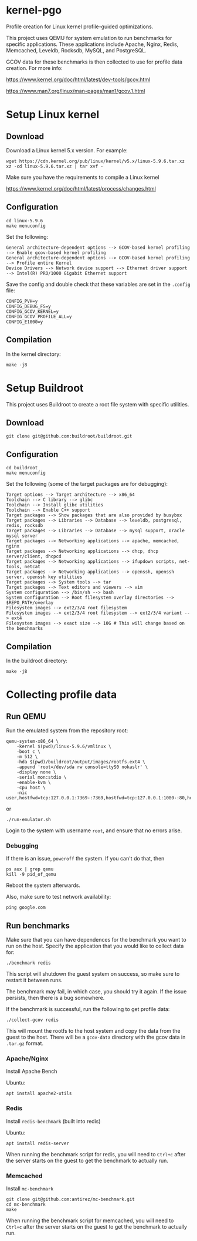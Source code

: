 # kernel-pgo
Profile creation for Linux kernel profile-guided optimizations.

This project uses QEMU for system emulation to run benchmarks for specific applications.
These applications include Apache, Nginx, Redis, Memcached, Leveldb, Rocksdb, MySQL, and PostgreSQL.

GCOV data for these benchmarks is then collected to use for profile data creation. For more info:

https://www.kernel.org/doc/html/latest/dev-tools/gcov.html

https://www.man7.org/linux/man-pages/man1/gcov.1.html

# Setup Linux kernel
## Download
Download a Linux kernel 5.x version. For example:
```
wget https://cdn.kernel.org/pub/linux/kernel/v5.x/linux-5.9.6.tar.xz
xz -cd linux-5.9.6.tar.xz | tar xvf -
```
Make sure you have the requirements to compile a Linux kernel

https://www.kernel.org/doc/html/latest/process/changes.html

## Configuration
```
cd linux-5.9.6
make menuconfig
```
Set the following:
```
General architecture-dependent options --> GCOV-based kernel profiling --> Enable gcov-based kernel profiling
General architecture-dependent options --> GCOV-based kernel profiling --> Profile entire Kernel
Device Drivers --> Network device support --> Ethernet driver support --> Intel(R) PRO/1000 Gigabit Ethernet support
```

Save the config and double check that these variables are set in the `.config` file:
```
CONFIG_PVH=y
CONFIG_DEBUG_FS=y
CONFIG_GCOV_KERNEL=y
CONFIG_GCOV_PROFILE_ALL=y
CONFIG_E1000=y
```
## Compilation
In the kernel directory:
```
make -j8
```
# Setup Buildroot
This project uses Buildroot to create a root file system with specific utilities.
## Download
```
git clone git@github.com:buildroot/buildroot.git
```

## Configuration
```
cd buildroot
make menuconfig
```
Set the following (some of the target packages are for debugging):
```
Target options --> Target architecture --> x86_64
Toolchain --> C library --> glibc
Toolchain --> Install glibc utilities
Toolchain --> Enable C++ support
Target packages --> Show packages that are also provided by busybox
Target packages --> Libraries --> Database --> leveldb, postgresql, redis, rocksdb
Target packages --> Libraries --> Database --> mysql support, oracle mysql server
Target packages --> Networking applications --> apache, memcached, nginx
Target packages --> Networking applications --> dhcp, dhcp server/client, dhcpcd
Target packages --> Networking applications --> ifupdown scripts, net-tools, netcat
Target packages --> Networking applications --> openssh, openssh server, openssh key utilities
Target packages --> System tools --> tar
Target packages --> Text editors and viewers --> vim
System configuration --> /bin/sh --> bash
System configuration --> Root filesystem overlay directories --> $REPO_PATH/overlay
Filesystem images --> ext2/3/4 root filesystem
Filesystem images --> ext2/3/4 root filesystem --> ext2/3/4 variant --> ext4
Filesystem images --> exact size --> 10G # This will change based on the benchmarks
```
## Compilation
In the buildroot directory:
```
make -j8
```

# Collecting profile data
## Run QEMU
Run the emulated system from the repository root:
```
qemu-system-x86_64 \
    -kernel $(pwd)/linux-5.9.6/vmlinux \
    -boot c \
    -m 512 \
    -hda $(pwd)/buildroot/output/images/rootfs.ext4 \
    -append 'root=/dev/sda rw console=ttyS0 nokaslr' \
    -display none \
    -serial mon:stdio \
    -enable-kvm \
    -cpu host \
    -nic user,hostfwd=tcp:127.0.0.1:7369-:7369,hostfwd=tcp:127.0.0.1:1080-:80,hostfwd=tcp::2222-:22
```
or
```
./run-emulator.sh
```
Login to the system with username `root`, and ensure that no errors arise.

### Debugging
If there is an issue, `poweroff` the system. If you can't do that, then
```
ps aux | grep qemu
kill -9 pid_of_qemu
```
Reboot the system afterwards.

Also, make sure to test network availability:
```
ping google.com
```

## Run benchmarks
Make sure that you can have dependences for the benchmark you want to run on the host.
Specify the application that you would like to collect data for:
```
./benchmark redis
```
This script will shutdown the guest system on success, so make sure to restart it between runs.

The benchmark may fail, in which case, you should try it again.
If the issue persists, then there is a bug somewhere.

If the benchmark is successful, run the following to get profile data:
```
./collect-gcov redis
```
This will mount the rootfs to the host system and copy the data from the guest to the host.
There will be a  `gcov-data` directory with the gcov data in `.tar.gz` format.

### Apache/Nginx
Install Apache Bench

Ubuntu:
```
apt install apache2-utils
```
### Redis
Install `redis-benchmark` (built into redis)

Ubuntu:
```
apt install redis-server
```
When running the benchmark script for redis, you will need to `Ctrl+c` after the
server starts on the guest to get the benchmark to actually run.

### Memcached
Install `mc-benchmark`
```
git clone git@github.com:antirez/mc-benchmark.git
cd mc-benchmark
make
```
When running the benchmark script for memcached, you will need to `Ctrl+c` after the
server starts on the guest to get the benchmark to actually run.

